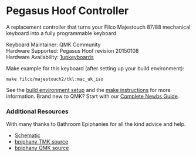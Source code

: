 # Pegasus Hoof Controller

A replacement controller that turns your Filco Majestouch 87/88 mechanical keyboard into a fully programmable keyboard.

Keyboard Maintainer: QMK Community  
Hardware Supported: Pegasus Hoof revision 20150108  
Hardware Availability: [1upkeyboards](https://www.1upkeyboards.com/shop/controllers/filco-pegasus-hoof-controller/)

Make example for this keyboard (after setting up your build environment):

    make filco/majestouch2/tkl:mac_uk_iso

See the [build environment setup](https://docs.qmk.fm/#/getting_started_build_tools) and the [make instructions](https://docs.qmk.fm/#/getting_started_make_guide) for more information. Brand new to QMK? Start with our [Complete Newbs Guide](https://docs.qmk.fm/#/newbs).

### Additional Resources

With many thanks to Bathroom Epiphanies for all the kind advice and help.

 * [Schematic](https://deskthority.net/wiki/Costar_replacement_controllers#Schematic)
 * [bpiphany TMK source](https://github.com/BathroomEpiphanies/epiphanies_tmk_keyboard)
 * [bpiphany QMK source](https://github.com/BathroomEpiphanies/epiphanies_qmk_keyboard)
